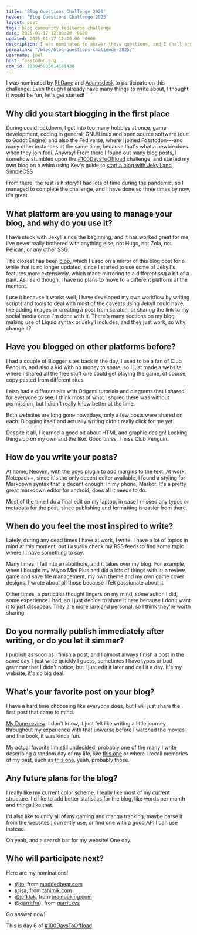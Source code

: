 ```yaml
---
title: 'Blog Questions Challenge 2025'
header: 'Blog Questions Challenge 2025'
layout: post
tags: blog community fediverse challenge
date: 2025-01-17 12:00:00 -0600
updated: 2025-01-17 12:20:00 -0600
description: I was nominated to answer these questions, and I shall answer.
permalink: "/blog/blog-questions-challenge-2025/"
username: joel
host: fosstodon.org
com_id: 113845035814181438
---
```


I was nominated by [RLDane](https://rldane.space/blog-questions-challenge-2025.html) and [Adamsdesk](https://www.adamsdesk.com/posts/blog-questions-challenge-2025) to participate on this challenge. Even though I already have many things to write about, I thought it would be fun, let's get started!

## Why did you start blogging in the first place

During covid lockdown, I got into too many hobbies at once, game development, coding in general, GNU/Linux and open source software (due to Godot Engine) and also the Fediverse, where I joined Fosstodon---and many other instances at the same time, because that's what a newbie does when they join fedi.
Anyway! From there I found out many blog posts, I somehow stumbled upon the [#100DaysToOffload](https://100daystooffload.com) challenge, and started my own blog on a whim using Kev's guide to [start a blog with Jekyll and SimpleCSS](https://kevquirk.com/blog/how-to-build-jekyll-site-simple-css)

From there, the rest is history! I had lots of time during the pandemic, so I managed to complete the challenge, and I have done so three times by now, it's great.

## What platform are you using to manage your blog, and why do you use it?

I have stuck with Jekyll since the beginning, and it has worked great for me, I've never really bothered with anything else, not Hugo, not Zola, not Pelican, or any other SSG.

The closest has been [blop](https://gitlab.com/uoou/blop), which I used on a mirror of this blog post for a while that is no longer updated, since I started to use some of Jekyll's features more extensively, which made mirroring to a different ssg a bit of a pain. As I said though, I have no plans to move to a different platform at the moment.

I use it because it works well, I have developed my own workflow by writing scripts and tools to deal with most of the caveats using Jekyll could have, like adding images or creating a post from scratch, or sharing the link to my social media once I'm done with it. There's many sections on my blog making use of Liquid syntax or Jekyll includes, and they just work, so why change it?

## Have you blogged on other platforms before?

I had a couple of Blogger sites back in the day, I used to be a fan of Club Penguin, and also a kid with no money to spare, so I just made a website where I shared all the free stuff one could get playing the game, of course, copy pasted from different sites.

I also had a different site with Origami tutorials and diagrams that I shared for everyone to see. I think most of what I shared there was without permission, but I didn't really know better at the time.

Both websites are long gone nowadays, only a few posts were shared on each. Blogging itself and actually writing didn't really click for me yet. 
 
Despite it all, I learned a good bit about HTML and graphic design! Looking things up on my own and the like. Good times, I miss Club Penguin. 

## How do you write your posts?

At home, Neovim, with the goyo plugin to add margins to the text.
At work, Notepad++, since it's the only decent editor available, I found a styling for Markdown syntax that is decent enough.
In my phone, Markor. It's a pretty great markdown editor for android, does all it needs to do.

Most of the time I do a final edit on my laptop, in case I missed any typos or metadata for the post, since publishing and formatting is easier from there.

## When do you feel the most inspired to write?

Lately, during any dead times I have at work, I write. I have a lot of topics in mind at this moment, but I usually check my RSS feeds to find some topic where I I have something to say.

Many times, I fall into a rabbithole, and it takes over my blog. For example, when I bought my Miyoo Mini Plus and did a lots of things with it; a review, game and save file management, my own theme and my own game cover designs. I wrote about all those because I felt passionate about it.

Other times, a particular thought lingers on my mind, some action I did, some experience I had; so I just decide to share it here because I don't want it to just dissapear. They are more rare and personal, so I think they're worth sharing.

## Do you normally publish immediately after writing, or do you let it simmer?

I publish as soon as I finish a post, and I almost always finish a post in the same day. I just write quickly I guess, sometimes I have typos or bad grammar that I didn't notice, but I just edit it later and call it a day. It's my website, it's no big deal.

## What's your favorite post on your blog?

I have a hard time chooosing like everyone does, but I will just share the first post that came to mind.

[My Dune review](/blog/dune)! I don't know, it just felt like writing a little journey throughout my experience with that universe before I watched the movies and the book, it was kinda fun.

My actual favorite I'm still undecided, probably one of the many I write describing a random day of my life, like [this one](https://joelchrono.xyz/blog/2024-10-10-morning-before-work/) or where I recall memories of my past, such as [this one](https://joelchrono.xyz/blog/first-contact-with-emulation/), yeah, probably those.

## Any future plans for the blog?

I really like my current color scheme, I really like most of my current structure. I'd like to add better statistics for the blog, like words per month and things like that.

I'd also like to unify all of my gaming and manga tracking, maybe parse it from the websites I currently use, or find one with a good API I can use instead.

Oh yeah, and a search bar for my website! One day.

## Who will participate next?

Here are my nominations!

- [@jp](https://lowkey.zone/@jp), from [moddedbear.com](https://moddedbear.com)
- [@isa](https://thenighthas.me/@isa), from [tahimik.com](https://tahimik.com)
- [@jefklak](https://dosgane.club/@jefklak), from [brainbaking.com](https://brainbaking.com/)
- [@garritfra](https://fosstodon.org/@garritfra)), from [garrit.xyz](https://garrit.xyz)

Go answer now!!

This is day 6 of [#100DaysToOffload](https://100daystooffload.com).
